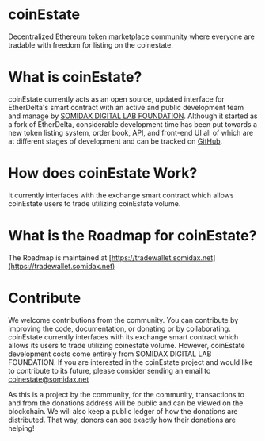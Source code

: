 
# coinEstate

Decentralized Ethereum token marketplace community where everyone are tradable with freedom for listing on the coinestate.


# What is coinEstate?
coinEstate currently acts as an open source, updated interface for EtherDelta's smart contract with an active and public development team and manage by [SOMIDAX DIGITAL LAB FOUNDATION](https://somidax.net/).  Although it started as a fork of EtherDelta, considerable development time has been put towards a new token listing system, order book, API, and front-end UI all of which are at different stages of development and can be tracked on [GitHub](https://github.com/somidax/coinEstate/). 


# How does coinEstate Work?
It currently interfaces with  the exchange smart contract  which allows coinEstate users to trade utilizing coinEstate volume.


# What is the Roadmap for coinEstate?
The Roadmap is maintained at [https://tradewallet.somidax.net](https://tradewallet.somidax.net)  


# Contribute
We welcome contributions from the community. You can contribute by improving the code, documentation, or donating or by collaborating. coinEstate currently interfaces with its exchange smart contract which allows its users to trade utilizing coinestate volume. However, coinEstate development costs come entirely from SOMIDAX DIGITAL LAB FOUNDATION. If you are interested in the coinEstate project and would like to contribute to its future, please consider sending an email to [coinestate@somidax.net](coinestate@somidax.net)

As this is a project by the community, for the community, transactions to and from the donations address will be public and can be viewed on the blockchain. We will also keep a public ledger of how the donations are distributed. That way, donors can see exactly how their donations are helping!
